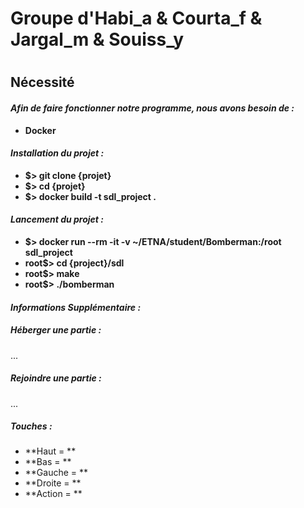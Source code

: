 # Groupe d'Habi_a & Courta_f & Jargal_m & Souiss_y
#
## Nécessité

#### _Afin de faire fonctionner notre programme, nous avons besoin de :_

- **Docker**

#### _Installation du projet :_

- **$> git clone {projet}**
- **$> cd {projet}**
- **$> docker build -t sdl_project .**

#### _Lancement du projet :_

- **$> docker run --rm -it -v ~/ETNA/student/Bomberman:/root sdl_project**
- **root$> cd {project}/sdl**
- **root$> make**
- **root$> ./bomberman**

#### _Informations Supplémentaire :_

##### _Héberger une partie :_

...

##### _Rejoindre une partie :_

...

##### _Touches :_

- **Haut = **
- **Bas = **
- **Gauche = **
- **Droite = **
- **Action = **
